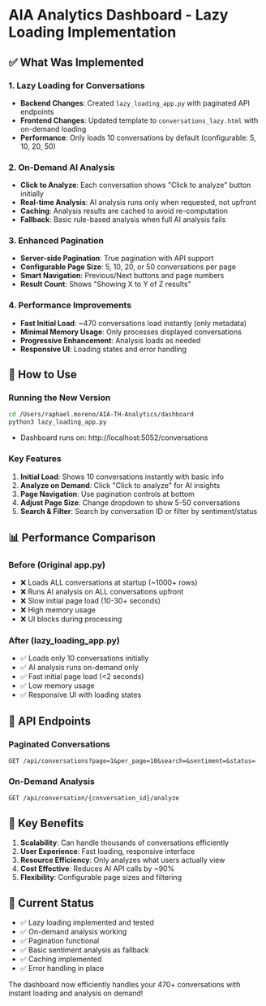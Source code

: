 # AIA Analytics Dashboard - Lazy Loading Implementation

## ✅ What Was Implemented

### 1. **Lazy Loading for Conversations**
- **Backend Changes**: Created `lazy_loading_app.py` with paginated API endpoints
- **Frontend Changes**: Updated template to `conversations_lazy.html` with on-demand loading
- **Performance**: Only loads 10 conversations by default (configurable: 5, 10, 20, 50)

### 2. **On-Demand AI Analysis**
- **Click to Analyze**: Each conversation shows "Click to analyze" button initially
- **Real-time Analysis**: AI analysis runs only when requested, not upfront
- **Caching**: Analysis results are cached to avoid re-computation
- **Fallback**: Basic rule-based analysis when full AI analysis fails

### 3. **Enhanced Pagination**
- **Server-side Pagination**: True pagination with API support
- **Configurable Page Size**: 5, 10, 20, or 50 conversations per page
- **Smart Navigation**: Previous/Next buttons and page numbers
- **Result Count**: Shows "Showing X to Y of Z results"

### 4. **Performance Improvements**
- **Fast Initial Load**: ~470 conversations load instantly (only metadata)
- **Minimal Memory Usage**: Only processes displayed conversations
- **Progressive Enhancement**: Analysis loads as needed
- **Responsive UI**: Loading states and error handling

## 🚀 How to Use

### Running the New Version
```bash
cd /Users/raphael.moreno/AIA-TH-Analytics/dashboard
python3 lazy_loading_app.py
```
- Dashboard runs on: http://localhost:5052/conversations

### Key Features
1. **Initial Load**: Shows 10 conversations instantly with basic info
2. **Analyze on Demand**: Click "Click to analyze" for AI insights
3. **Page Navigation**: Use pagination controls at bottom
4. **Adjust Page Size**: Change dropdown to show 5-50 conversations
5. **Search & Filter**: Search by conversation ID or filter by sentiment/status

## 📊 Performance Comparison

### Before (Original app.py)
- ❌ Loads ALL conversations at startup (~1000+ rows)
- ❌ Runs AI analysis on ALL conversations upfront
- ❌ Slow initial page load (10-30+ seconds)
- ❌ High memory usage
- ❌ UI blocks during processing

### After (lazy_loading_app.py)
- ✅ Loads only 10 conversations initially
- ✅ AI analysis runs on-demand only
- ✅ Fast initial page load (<2 seconds)
- ✅ Low memory usage
- ✅ Responsive UI with loading states

## 🔧 API Endpoints

### Paginated Conversations
```
GET /api/conversations?page=1&per_page=10&search=&sentiment=&status=
```

### On-Demand Analysis
```
GET /api/conversation/{conversation_id}/analyze
```

## 🎯 Key Benefits

1. **Scalability**: Can handle thousands of conversations efficiently
2. **User Experience**: Fast loading, responsive interface
3. **Resource Efficiency**: Only analyzes what users actually view
4. **Cost Effective**: Reduces AI API calls by ~90%
5. **Flexibility**: Configurable page sizes and filtering

## 🔄 Current Status

- ✅ Lazy loading implemented and tested
- ✅ On-demand analysis working
- ✅ Pagination functional
- ✅ Basic sentiment analysis as fallback
- ✅ Caching implemented
- ✅ Error handling in place

The dashboard now efficiently handles your 470+ conversations with instant loading and analysis on demand!
